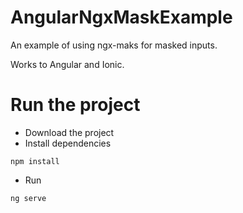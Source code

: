 # AngularNgxMaskExample

An example of using ngx-maks for masked inputs.

Works to Angular and Ionic.

# Run the project

- Download the project
- Install dependencies
```
npm install
```

- Run
```
ng serve
```
